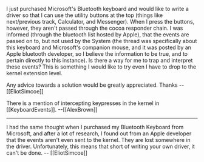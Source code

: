 I just purchased Microsoft's Bluetooth keyboard and would like to write a driver so that I can use the utility buttons at the top (things like next/previous track, Calculator, and Messenger). When I press the buttons, however, they aren't passed through the cocoa responder chain. I was informed (through the bluetooth list hosted by Apple), that the events are passed on to, but not used by the System (the thread was specifically about this keyboard and Microsoft's companion mouse, and it was posted by an Apple bluetooth developer, so I believe the information to be true, and to pertain directly to this instance). Is there a way for me to trap and interpret these events? This is something I would like to try even I have to drop to the kernel extension level.

Any advice towards a solution would be greatly appreciated. Thanks --[[EliotSimcoe]]

There is a mention of intercepting keypresses in the kernel in [[KeyboardEvents]]. --[[AlexBrown]]

----

I had the same thought when I purchased my Bluetooth Keyboard from Microsoft, and after a lot of research, I found out from an Apple developer that the events aren't even sent to the kernel. They are lost somewhere in the driver. Unfortunately, this means that short of writing your own driver, it can't be done. -- [[EliotSimcoe]]